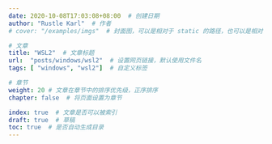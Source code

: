 ```yaml
---
date: 2020-10-08T17:03:08+08:00  # 创建日期
author: "Rustle Karl"  # 作者
# cover: "/examples/imgs"  # 封面图，可以是相对于 static 的路径，也可以是相对于当前的路径

# 文章
title: "WSL2"  # 文章标题
url:  "posts/windows/wsl2"  # 设置网页链接，默认使用文件名
tags: [ "windows", "wsl2"]  # 自定义标签

# 章节
weight: 20 # 文章在章节中的排序优先级，正序排序
chapter: false  # 将页面设置为章节

index: true  # 文章是否可以被索引
draft: true  # 草稿
toc: true  # 是否自动生成目录
---
```

